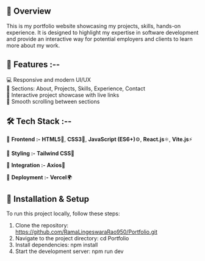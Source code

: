 ## 📌 Overview  
This is my portfolio website showcasing my projects, skills, hands-on experience. It is designed to highlight my expertise in software development and provide an interactive way for potential employers and clients to learn more about my work.  

## 🚀 Features :--

💻 Responsive and modern UI/UX  
📌 Sections: About, Projects, Skills, Experience, Contact  
🧩 Interactive project showcase with live links  
🎯 Smooth scrolling between sections  
  
## 🛠️ Tech Stack :--

🎨 **Frontend :-** 
**HTML5**🧱, **CSS3**🎨, **JavaScript (ES6+)**⚙️, **React.js**⚛️, **Vite.js**⚡

💅 **Styling :-**
**Tailwind CSS**🌈

🔗 **Integration :-**
**Axios**📡

🚀 **Deployment :-**
**Vercel**🌍

## 📂 Installation & Setup  
To run this project locally, follow these steps:  

1. Clone the repository:
   https://github.com/RamaLingeswaraRao950/Portfolio.git
2. Navigate to the project directory:
   cd Portfolio
3. Install dependencies:
   npm install
4. Start the development server:
   npm run dev
